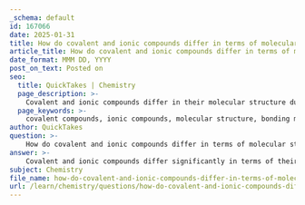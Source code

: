 ```yaml
---
_schema: default
id: 167066
date: 2025-01-31
title: How do covalent and ionic compounds differ in terms of molecular structure?
article_title: How do covalent and ionic compounds differ in terms of molecular structure?
date_format: MMM DD, YYYY
post_on_text: Posted on
seo:
  title: QuickTakes | Chemistry
  page_description: >-
    Covalent and ionic compounds differ in their molecular structure due to their bonding mechanisms: covalent compounds share electrons forming distinct molecules, while ionic compounds transfer electrons forming a crystalline lattice structure.
  page_keywords: >-
    covalent compounds, ionic compounds, molecular structure, bonding mechanism, electron sharing, electron transfer, discrete molecules, crystalline lattice, physical properties, conductivity
author: QuickTakes
question: >-
    How do covalent and ionic compounds differ in terms of molecular structure?
answer: >-
    Covalent and ionic compounds differ significantly in terms of their molecular structure, which is influenced by the nature of the bonds that hold their constituent atoms together.\n\n### Covalent Compounds\n- **Bonding Mechanism**: In covalent compounds, atoms share electrons to achieve full valence shells. This sharing can occur in various forms, leading to single, double, or triple covalent bonds, depending on how many pairs of electrons are shared between the atoms.\n- **Molecular Structure**: Covalent compounds are typically composed of nonmetals and can form discrete molecules. For example, water (H₂O) consists of two hydrogen atoms covalently bonded to one oxygen atom, resulting in a bent molecular geometry. Molecular oxygen (O₂) is another example, where two oxygen atoms share a double bond.\n- **Properties**: These compounds can exhibit a wide range of physical properties, such as varying melting and boiling points, depending on the strength of the covalent bonds and the molecular structure. They are generally poor conductors of electricity in their solid state.\n\n### Ionic Compounds\n- **Bonding Mechanism**: Ionic compounds are formed through the transfer of electrons from one atom to another, resulting in the creation of positively charged cations and negatively charged anions. This transfer typically occurs between metals (which lose electrons) and nonmetals (which gain electrons).\n- **Molecular Structure**: Unlike covalent compounds, ionic compounds do not form discrete molecules. Instead, they form a crystalline lattice structure where each ion is surrounded by ions of opposite charge. For example, sodium chloride (NaCl) consists of sodium ions (Na⁺) and chloride ions (Cl⁻) arranged in a repeating three-dimensional pattern.\n- **Properties**: Ionic compounds tend to have high melting and boiling points due to the strong electrostatic forces between the ions. They are usually soluble in water and can conduct electricity when dissolved or melted, as the ions are free to move.\n\n### Summary of Differences\n- **Nature of Bonding**: Covalent bonds involve electron sharing, while ionic bonds involve electron transfer.\n- **Structure**: Covalent compounds form distinct molecules, whereas ionic compounds form a continuous lattice structure.\n- **Physical Properties**: Covalent compounds can vary widely in properties, while ionic compounds generally have high melting points and are conductive in solution.\n\nIn conclusion, the differences in bonding and structure between covalent and ionic compounds lead to distinct physical and chemical properties, which are crucial for their roles in various chemical reactions and biological processes.
subject: Chemistry
file_name: how-do-covalent-and-ionic-compounds-differ-in-terms-of-molecular-structure.md
url: /learn/chemistry/questions/how-do-covalent-and-ionic-compounds-differ-in-terms-of-molecular-structure
---
```


&nbsp;